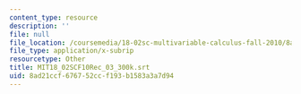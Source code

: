 ```yaml
---
content_type: resource
description: ''
file: null
file_location: /coursemedia/18-02sc-multivariable-calculus-fall-2010/8ad21ccf676752ccf193b1583a3a7d94_MIT18_02SCF10Rec_03_300k.srt
file_type: application/x-subrip
resourcetype: Other
title: MIT18_02SCF10Rec_03_300k.srt
uid: 8ad21ccf-6767-52cc-f193-b1583a3a7d94
---
```

